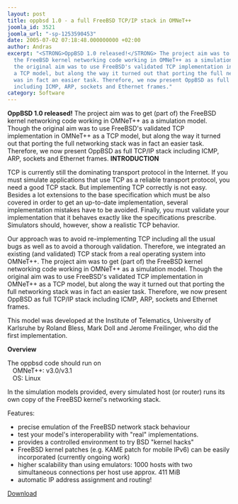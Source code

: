 ```yaml
---
layout: post
title: oppbsd 1.0 - a full FreeBSD TCP/IP stack in OMNeT++
joomla_id: 3521
joomla_url: "-sp-1253590453"
date: 2005-07-02 07:18:48.000000000 +02:00
author: Andras
excerpt: "<STRONG>OppBSD 1.0 released!</STRONG> The project aim was to get (part of)
  the FreeBSD kernel networking code working in OMNeT++ as a simulation model. Though
  the original aim was to use FreeBSD's validated TCP implementation in OMNeT++ as
  a TCP model, but along the way it turned out that porting the full networking stack
  was in fact an easier task. Therefore, we now present OppBSD as full TCP/IP stack
  including ICMP, ARP, sockets and Ethernet frames."
category: Software
---
```

<STRONG>OppBSD 1.0 released!</STRONG> The project aim was to get (part of) the FreeBSD kernel networking code working in OMNeT++ as a simulation model. Though the original aim was to use FreeBSD's validated TCP implementation in OMNeT++ as a TCP model, but along the way it turned out that porting the full networking stack was in fact an easier task. Therefore, we now present OppBSD as full TCP/IP stack including ICMP, ARP, sockets and Ethernet frames. <STRONG>INTRODUCTION </STRONG>
<P>TCP is currently still the dominating transport protocol in the Internet. If you must simulate applications that use TCP as a reliable transport protocol, you need a good TCP stack. But implementing TCP correctly is not easy. Besides a lot extensions to the base specification which must be also covered in order to get an up-to-date implementation, several implementation mistakes have to be avoided. Finally, you must validate your implementation that it behaves exactly like the specifications prescribe. Simulators should, however, show a realistic TCP behavior. </P>
<P>Our approach was to avoid re-implementing TCP including all the usual bugs as well as to avoid a thorough validation. Therefore, we integrated an existing (and validated) TCP stack from a real operating system into OMNeT++. The project aim was to get (part of) the FreeBSD kernel networking code working in OMNeT++ as a simulation model. Though the original aim was to use FreeBSD's validated TCP implementation in OMNeT++ as a TCP model, but along the way it turned out that porting the full networking stack was in fact an easier task. Therefore, we now present OppBSD as full TCP/IP stack including ICMP, ARP, sockets and Ethernet frames.</P>
<P>This model was developed at the Institute of Telematics, University of Karlsruhe by Roland Bless, Mark Doll and Jerome Freilinger, who did the first implementation.</P>
<P><STRONG>Overview</STRONG></P>The oppbsd code should run on<BR>&nbsp;&nbsp; OMNeT++: v3.0/v3.1<BR>&nbsp;&nbsp; OS: Linux<BR>
<P>In the simulation models provided, every simulated host (or router) runs its own copy of the FreeBSD kernel's networking stack. </P>Features:
<UL>
<LI>precise emulation of the FreeBSD network stack behaviour
<LI>test your model's interoperability with "real" implementations.
<LI>provides a controlled environment to try BSD "kernel hacks"
<LI>FreeBSD kernel patches (e.g. KAME patch for mobile IPv6) can be easily incorporated (currently ongoing work)
<LI>higher scalability than using emulators: 1000 hosts with two simultaneous connections per host use approx. 411 MiB
<LI>automatic IP address assignment and routing! </LI></UL><A href="http://www.tm.uka.de/~bless/oppbsd-1.0-136.tar.gz">Download</A>

